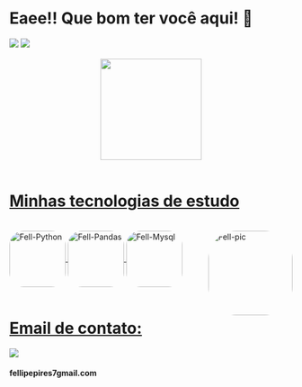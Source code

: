 <h1>Eaee!! Que bom ter você aqui! 🤞</h1>
<div> 
  <a href="https://www.linkedin.com/in/fellipepcarvalho" target="_blank"><img src="https://img.shields.io/badge/-LinkedIn-%230077B5?style=for-the-badge&logo=linkedin&logoColor=white" target="_blank"></a> 
  <a href="https://api.whatsapp.com/send?phone=5511949971949&text=Converse%20com%20o%20Fellipe%20P%20Carvalho" target="_blank"><img src="https://img.shields.io/badge/WhatsApp-25D366?style=for-the-badge&logo=whatsapp&logoColor=white" target="_blank"></a>   
</div>
<br/>
<div align="center">
  <a href="https://github.com/FellipePCarvalho">
  <img height="180em" src="https://github-readme-stats.vercel.app/api?username=fellipepcarvalho&show_icons=true&theme=merko&include_all_commits=true&count_private=true"/>
</div>
</br>
<h1>Minhas tecnologias de estudo</h1>
<div style="display: inline_block"><br>
  <img align="center" alt="Fell-Python" height="100" style="border-radius:25px;" src="https://cdn.jsdelivr.net/gh/devicons/devicon@latest/icons/python/python-original.svg" />
  <img align="center" alt="Fell-Pandas" height="100" style="border-radius:25px;" src="https://cdn.jsdelivr.net/gh/devicons/devicon@latest/icons/pandas/pandas-original-wordmark.svg" />
  <img align="center" alt="Fell-Mysql" height="100" style="border-radius:25px;" src="https://cdn.jsdelivr.net/gh/devicons/devicon@latest/icons/mysql/mysql-original-wordmark.svg" />
          
  <!-- SITE PRA PEGAR OS ICONS https://devicon.dev/-->
  <img align="right" alt="Fell-pic" height="150" style="border-radius:50px;" src="https://miro.medium.com/max/480/1*Bj1lk3h9FKTjTHIpMCVUjw.gif">
</div>
</br>
<h1>Email de contato:</h1>
<a href="https://instagram.com/fell_pires" target="_blank"><img src="https://img.shields.io/badge/Gmail-D14836?style=for-the-badge&logo=gmail&logoColor=white" target="_blank"></a><h4>fellipepires7gmail.com</h4>
